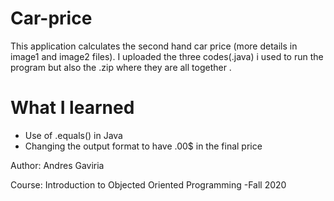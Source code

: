 # Car-price  

This application calculates the second hand car price (more details in image1 and image2 files).
I uploaded the three codes(.java) i used to run the program but also the .zip where they are all together .
<h1> What I learned</h1>

<ul>
  <li>Use of .equals() in Java</li>
  <li>Changing the output format to have .00$ in the final price</li>
</ul>
<footer>
  <p>Author: Andres Gaviria</p>
   <p>Course: Introduction to Objected Oriented Programming -Fall 2020 </p>
</footer>

